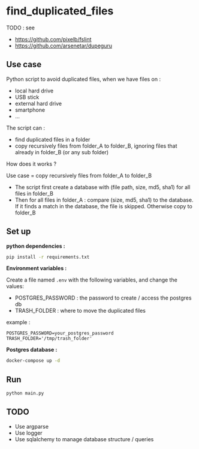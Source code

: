 # find_duplicated_files

TODO : see
- https://github.com/pixelb/fslint
- https://github.com/arsenetar/dupeguru

## Use case
Python script to avoid duplicated files, when we have files on :
- local hard drive
- USB stick
- external hard drive
- smartphone
- ...

The script can :
- find duplicated files in a folder
- copy recursively files from folder_A to folder_B, ignoring files that already in folder_B (or any sub folder)

How does it works ?

Use case = copy recursively files from folder_A to folder_B
- The script first create a database with (file path, size, md5, sha1) for all files in folder_B
- Then for all files in folder_A : compare (size, md5, sha1) to the database. If it finds a match in the database, the file is skipped. Otherwise copy to folder_B

## Set up
**python dependencies :**
```bash
pip install -r requirements.txt
```

**Environment variables :**

Create a file named `.env` with the following variables, and change the values:
- POSTGRES_PASSWORD : the password to create / access the postgres db
- TRASH_FOLDER : where to move the duplicated files

example :
```
POSTGRES_PASSWORD=your_postgres_password
TRASH_FOLDER='/tmp/trash_folder'
```

**Postgres database :**
```bash
docker-compose up -d
```


## Run
```bash
python main.py
```


## TODO
- Use argparse
- Use logger
- Use sqlalchemy to manage database structure / queries
